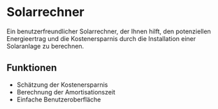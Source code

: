 # Solarrechner

Ein benutzerfreundlicher Solarrechner, der Ihnen hilft, den potenziellen Energieertrag und die Kostenersparnis durch die Installation einer Solaranlage zu berechnen.

## Funktionen

- Schätzung der Kostenersparnis
- Berechnung der Amortisationszeit
- Einfache Benutzeroberfläche

